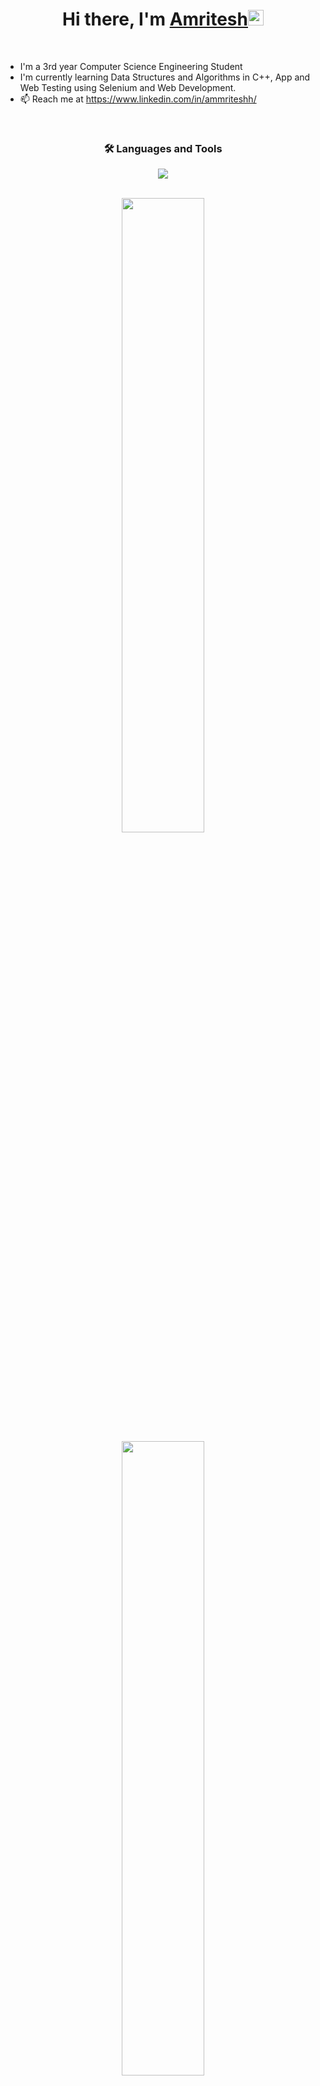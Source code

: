<div align="center">
   
   <h1>Hi there, I'm <a href="https://github.com/ammriteshh/">Amritesh</a><img src="https://media.giphy.com/media/hvRJCLFzcasrR4ia7z/giphy.gif" width="25px"></h1>

</div>

<br>

- I'm a 3rd year Computer Science Engineering Student
- I'm currently learning Data Structures and Algorithms in C++, App and Web Testing using Selenium and Web Development.
- 📫 Reach me at https://www.linkedin.com/in/ammriteshh/
<!--- 🔗 Check out my portfolio:-->

</p>

<br>

<h3 align="center"> 🛠️ Languages and Tools </h3>
<p align="center">
  <a href="https://skillicons.dev">
    <img src="https://skillicons.dev/icons?i=html,css,js,react,tailwind,typescript,next,mysql,nodejs,express,cpp,py,java,selenium,git,github,vscode,figma&perline=8" />
  </a>
</p>

<br>

<div align="center">
   <img src="https://github-readme-streak-stats.herokuapp.com?user=ammriteshh&theme=dark&count_private=true&bg_color=0d1116&title_color=ce09ec&text_color=a4aacb&icon_color=007ec6" style="width: 51%;"/>
</div>

<div align="center">
   <img src="https://github-readme-stats-own-pi.vercel.app/api?username=ammriteshh&show_icons=true&theme=dark&hide_border=false&include_all_commits=false&count_private=true&ring_color=79FF97" style="width:51%"/>
</div>

<div align="center">
   <img src="https://github-readme-stats-own-pi.vercel.app/api/top-langs/?username=ammriteshh&layout=compact&theme=dark&count_private=true&langs_count=10&hide=shell,EJS,PHP" style="width: 40%;"/>
</div>
<br>




<br>


